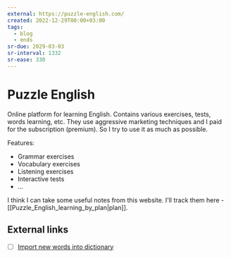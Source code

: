 ```yaml
---
external: https://puzzle-english.com/
created: 2022-12-29T00:00+03:00
tags:
  - blog
  - ends
sr-due: 2029-03-03
sr-interval: 1332
sr-ease: 330
---
```


# Puzzle English

Online platform for learning English. Contains various exercises, tests, words learning, etc. They use aggressive marketing techniques and I paid for the subscription (premium). So I try to use it as much as possible.

Features:

- Grammar exercises
- Vocabulary exercises
- Listening exercises
- Interactive tests
- ...

I think I can take some useful notes from this website. I'll track them here - [[Puzzle_English_learning_by_plan|plan]].

## External links

- [ ] [Import new words into dictionary](https://puzzle-english.com/change-my-dictionary/import)
